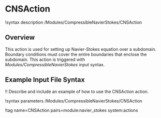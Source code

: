 # CNSAction

!syntax description /Modules/CompressibleNavierStokes/CNSAction

## Overview

This action is used for setting up Navier-Stokes equation over a subdomain.
Boundary conditions must cover the entire boundaries that enclose the subdomain.
This action is triggered with *Modules/CompressibleNavierStokes* input syntax.

## Example Input File Syntax

!! Describe and include an example of how to use the CNSAction action.

!syntax parameters /Modules/CompressibleNavierStokes/CNSAction

!tag name=CNSAction pairs=module:navier_stokes system:actions
